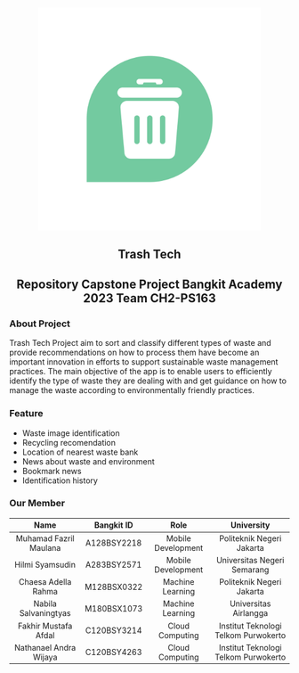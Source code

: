 <h1 align="center">
<img align="center" width="400" src="CH2-PS163 Member/Logo/logo.png">
</h1>

<h2 align="center">
  Trash Tech
</h2>

<h2 align="center">
  Repository Capstone Project Bangkit Academy 2023 Team CH2-PS163
</h2>

### About Project

Trash Tech Project aim to sort and classify different types of waste and provide recommendations on how to process them have become an important innovation in efforts to support sustainable waste management practices. The main objective of the app is to enable users to efficiently identify the type of waste they are dealing with and get guidance on how to manage the waste according to environmentally friendly practices.

### Feature
- Waste image identification
- Recycling recomendation
- Location of nearest waste bank
- News about waste and environment
- Bookmark news
- Identification history

### Our Member

|           Name           | Bangkit ID  |        Role        |              University               |
| :----------------------: | :---------: | :----------------: | :-----------------------------------: |
|  Muhamad Fazril Maulana  | A128BSY2218 | Mobile Development |        Politeknik Negeri Jakarta      |
|      Hilmi Syamsudin     | A283BSY2571 | Mobile Development |       Universitas Negeri Semarang     |
|    Chaesa Adella Rahma   | M128BSX0322 |  Machine Learning  |        Politeknik Negeri Jakarta      |
|   Nabila Salvaningtyas   | M180BSX1073 |  Machine Learning  |          Universitas Airlangga        |
|   Fakhir Mustafa Afdal   | C120BSY3214 |  Cloud Computing   |  Institut Teknologi Telkom Purwokerto |
|  Nathanael Andra Wijaya  | C120BSY4263 |  Cloud Computing   |  Institut Teknologi Telkom Purwokerto |

